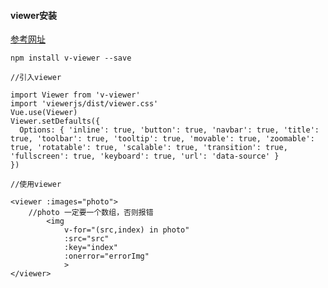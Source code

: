 ####  viewer安装
[参考网址](https://www.jianshu.com/p/84042c7b1b5b)

`npm install v-viewer --save`

```
//引入viewer

import Viewer from 'v-viewer'
import 'viewerjs/dist/viewer.css'
Vue.use(Viewer)
Viewer.setDefaults({
  Options: { 'inline': true, 'button': true, 'navbar': true, 'title': true, 'toolbar': true, 'tooltip': true, 'movable': true, 'zoomable': true, 'rotatable': true, 'scalable': true, 'transition': true, 'fullscreen': true, 'keyboard': true, 'url': 'data-source' }
})
```

```
//使用viewer

<viewer :images="photo"> 
    //photo 一定要一个数组，否则报错
        <img
            v-for="(src,index) in photo"
            :src="src"
            :key="index"
            :onerror="errorImg"
            >
</viewer>
```